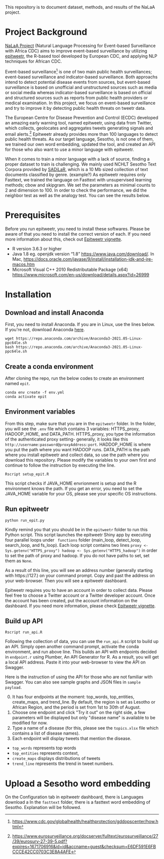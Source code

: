 This repository is to document dataset, methods, and results of the NaLaA project. 

# Project Background

[NaLaA Project](https://ghpp.de/fileadmin/images/ueber-das-ghp/Datasheet_2021/Datasheet_21_CoGLo/NaLaA_CGP.pdf) (Natural Language Processing for Event-based Surveillance with Africa CDC) aims to improve event-based surveillance by utilizing [epitweetr](https://www.ecdc.europa.eu/en/publications-data/epitweetr-tool), the R-based tool developed by European CDC, and applying NLP techniques for African CDC. 

Event-based surveillance[^1] is one of two main public health surveillances; event-based surveillance and indicator-based surveillance. Both approachs intend to detect potential disease events from sources, but event-based surveillance is based on unofficial and unstructured sources such as media or social media whereas indicator-based surveillance is based on official and structured sources such as reports from public health providers or medical examination. In this project, we focus on event-based surveillance and try to improve it by detecting public health threats on tweetr data. 

The European Centre for Disease Prevention and Control (ECDC) developed an amazing early warning tool, named epitweetr, using data from Twitter, which collects, geolocates and aggregates tweets generating signals and email alerts.[^2] Epitweetr already provides more than 100 languages to detect public health threats. As our target language, Sesotho, is not one of them, we trained our own word embedding, updated the tool, and created an API for those who also want to use a minor language with epitweetr. 
[^1]: https://www.cdc.gov/globalhealth/healthprotection/gddopscenter/how.html 
[^2]: https://www.eurosurveillance.org/docserver/fulltext/eurosurveillance/27/39/eurosurv-27-39-5.pdf?expires=1671706916&id=id&accname=guest&checksum=E6DF591E6FBCCCE42CC0703C3E8A4AFE

When it comes to train a minor language with a lack of source, finding a proper dataset to train is challenging. We mainly used NCHLT Sesotho Text Corpora provided by [SADiLaR](sadilar.org), which is a 10 Mb sized collection of text documents classified by genre. (example?) As epitweetr requires only Fasttext, we trained the language on Fasttext with unsupervised learning methods; cbow and skipgram. We set the parameters as minimal counts to 2 and dimension to 100. In order to check the performance, we did the neighbor test as well as the analogy test. You can see the results below. 


# Prerequisites
Before you run epitweetr, you need to install these softwares. Please be aware of that you need to install the correct version of each. If you need more information about this, check out [Epitweetr vignette](https://cran.r-project.org/web/packages/epitweetr/vignettes/epitweetr-vignette.html).
- R version 3.6.3 or higher
- Java 1.8 eg. openjdk version “1.8” https://www.java.com/download/. In Mac, https://docs.oracle.com/javase/9/install/installation-jdk-and-jre-macos.htm
- Microsoft Visual C++ 2010 Redistributable Package (x64) https://www.microsoft.com/en-us/download/details.aspx?id=26999

# Installation
## Download and install Anaconda
First, you need to install Anaconda. If you are in Linux, use the lines below. If you're not, download Anaconda [here](https://www.anaconda.com/products/distribution).
```
wget https://repo.anaconda.com/archive/Anaconda3-2021.05-Linux-ppc64le.sh
bash https://repo.anaconda.com/archive/Anaconda3-2021.05-Linux-ppc64le.sh
```

## Create a conda environment 
After cloning the repo, run the below codes to create an environment named ```epit```. 
```
conda env create -f env.yml
conda activate epit
```
## Environment variables
From this step, make sure that you are in the ```epitweetr``` folder. In the folder, you will see the ```.env``` file which contains 3 variables: HTTPS_proxy, HADOOP_HOME, and DATA_PATH. HTTPS_proxy, you type the information of the authenticated proxy setting- generally, it looks like this ```http://username:password@proxyAddress:port```. HADDOP_HOME is where you put the path where you want HADOOP runs. DATA_PATH is the path where you install epitweetr and collect data, so use the path where you download this repository. Please modify the variables to your own first and continue to follow the instruction by executing the line.

```
Rscript setup_epit.R 
```
This script checks if JAVA_HOME envrionment is setup and the R environment knows the path. If you get an error, you need to set the JAVA_HOME variable for your OS, please see your specific OS instructions.


## Run epitweetr
```
python run_epit.py
```
Kindly remind you that you should be in the ```epitweetr``` folder to run this Python script. This script launches the epitweetr Shiny app by executing four parallel loops under ``` functions``` folder (main_loop, detect_loop, search_loop, and fs_loop). Each loop script contains two lines ```proxy <- Sys.getenv("HTTPS_proxy")
hadoop <- Sys.getenv("HTTPS_hadoop")``` in order to set the path of proxy and hadoop. If you do not have paths to set, set them as ```None```.

As a result of this line, you will see an address number (generally starting with https://127.) on your command prompt. Copy and past the address on your web-browser. Then you will see a epitweetr dashboard.

Epitweetr requires you to have an account in order to collect data. Please feel free to choose a Twitter account or a Twitter developer account. Once the account has been created, put the account information on the dashboard. If you need more information, please check [Epitweetr vignette](https://cran.r-project.org/web/packages/epitweetr/vignettes/epitweetr-vignette.html).

## Build up API
```
Rscript run_api.R
```
Following the collection of data, you can use the ```run_api.R``` script to build up an API. Simply open another command prompt, activate the conda environment, and run above line. This builds an API with endpoints decided in ```endpoint.r``` using Plumber, An API Generator for R. As a result, you will get a local API address. Paste it into your web-browser to view the API on Swagger. 

Here is the instruction of using the API for those who are not familiar with Swagger. You can also see sample graphs and JSON files in ```sample payload```.

0. It has four endpoints at the moment: top_words, top_entities, create_maps, and trend_line. By default, the region is set as Lesotho or African Region, and the period is set from 1st to 30th of August.
1. Choose one endpoint and click "Try it out" on the right side, a few parameters will be displayed but only "disease name" is available to be modified for now.
2. Type a name of a disease (for this, please see the ```topics.xlsx``` file which contains a list of disease names).
3. Each endpoint will display tweets that mention the disease.  
 - ```top_words``` represents top words 
 - ```top_entities``` represents context, 
 - ```create_maps``` displays distributions of tweets
 - ```trend_line``` represents the trend in tweet numbers.


# Upload a Sesotho word embedding
On the Configuration tab in epitweetr dashboard, there is Languages download a In the ```fasttext``` folder, there is a fasttext word embedding of Sesotho. Explanation will be followed.

